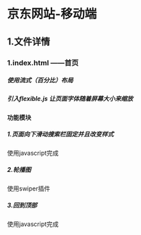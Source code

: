 # 京东网站-移动端

## 1.文件详情

### 1.index.html ——首页

##### 使用流式（百分比）布局

##### 引入flexible.js 让页面字体随着屏幕大小来缩放

#### 功能模块

##### 1.页面向下滑动搜索栏固定并且改变样式

使用javascript完成

##### 2.轮播图

使用swiper插件

##### 3.回到顶部

使用javascript完成